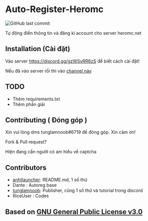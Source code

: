 # Auto-Register-Heromc
![GitHub last commit](https://img.shields.io/github/last-commit/tunglamnoob6719/Auto-Reg-Heromc)

Tự động điền thông tin và đăng kí account cho server heromc.net

## Installation (Cài đặt)

Vào server https://discord.gg/gzWSyRR6zS để biết cách cài đặt!

Nếu đã vào server rồi thì vào [channel này](https://discord.com/channels/991243015010127914/1086989148650483802)

## TODO

- Thêm requirements.txt
- Thêm phần giải

## Contributing ( Đóng góp )

Xin vui lòng dms tunglamnoob#6719 để đóng góp. Xin cảm ơn!

Fork & Pull request?

Hiện đang cần người có am hiểu về captcha

## Contributors

- [anhtlauncher](https://github.com/anhtlauncher): README.md, 1 số thứ
- Dante : Autoreg base
- [tunglamnoob](https://github.com/tunglamnoob6719): Publisher, cũng 1 số thứ và tutorial trong discord
- RiceUser : Codes

## Based on [GNU General Public License v3.0](https://github.com/tunglamnoob6719/Auto-Reg-Heromc/blob/main/LICENSE)
